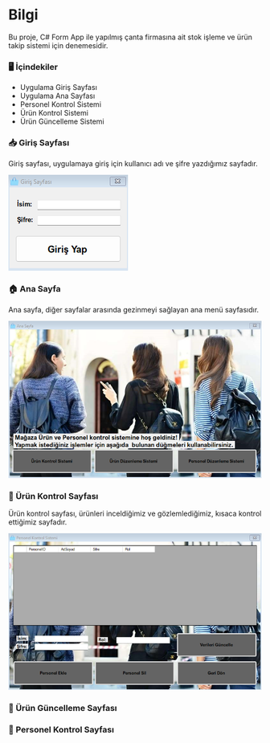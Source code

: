 # Bilgi
Bu proje, C# Form App ile yapılmış çanta firmasına ait stok işleme ve ürün takip sistemi için denemesidir.

### 🖥️ İçindekiler
- Uygulama Giriş Sayfası
- Uygulama Ana Sayfası
- Personel Kontrol Sistemi
- Ürün Kontrol Sistemi
- Ürün Güncelleme Sistemi

### 📥 Giriş Sayfası
Giriş sayfası, uygulamaya giriş için kullanıcı adı ve şifre yazdığımız sayfadır.

<img src="https://github.com/ahmetalpcinar/ahmetalpcinar/blob/main/PNG/image1BSI.png">

### 🏠 Ana Sayfa
Ana sayfa, diğer sayfalar arasında gezinmeyi sağlayan ana menü sayfasıdır.

<img src="https://github.com/ahmetalpcinar/ahmetalpcinar/blob/main/PNG/image2BSI.png">

### 👜 Ürün Kontrol Sayfası
Ürün kontrol sayfası, ürünleri inceldiğimiz ve gözlemlediğimiz, kısaca kontrol ettiğimiz sayfadır.

<img src="https://github.com/ahmetalpcinar/ahmetalpcinar/blob/main/PNG/image3BSI.png">

### 👜 Ürün Güncelleme Sayfası
### 👤 Personel Kontrol Sayfası
